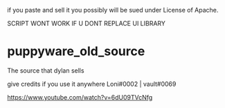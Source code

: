 if you paste and sell it you possibly will be sued under License of Apache.

SCRIPT WONT WORK IF U DONT REPLACE UI LIBRARY
# puppyware_old_source
The source that dylan sells

give credits if you use it anywhere Loni#0002 | vault#0069

https://www.youtube.com/watch?v=6dU09TVcNfg
